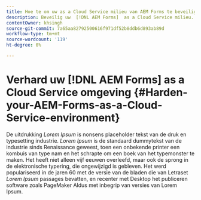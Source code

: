 ```yaml
---
title: Hoe te om uw as a Cloud Service milieu van AEM Forms te beveiligen of te beharden?
description: Beveilig uw  [!DNL AEM Forms]  as a Cloud Service milieu.
contentOwner: khsingh
source-git-commit: 7a65aa82792500616f971df52b8ddb6d893ab89d
workflow-type: tm+mt
source-wordcount: '119'
ht-degree: 0%

---
```



# Verhard uw [!DNL AEM Forms] as a Cloud Service omgeving {#Harden-your-AEM-Forms-as-a-Cloud-Service-environment}

De uitdrukking *Lorem Ipsum* is nonsens placeholder tekst van de druk en typesetting industrie. *Lorem Ipsum* is de standaard dummytekst van de industrie sinds Renaissance geweest, toen een onbekende printer een kombuis van type nam en het schrapte om een boek van het typemonster te maken. Het heeft niet alleen vijf eeuwen overleefd, maar ook de sprong in de elektronische typering, die ongewijzigd is gebleven. Het werd populariseerd in de jaren 60 met de versie van de bladen die van Letraset *Lorem Ipsum* passages bevatten, en recenter met Desktop het publiceren software zoals PageMaker Aldus met inbegrip van versies van Lorem Ipsum.
